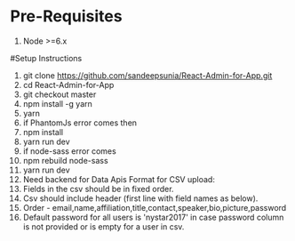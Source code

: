 # Pre-Requisites
1. Node >=6.x

#Setup Instructions

1. git clone https://github.com/sandeepsunia/React-Admin-for-App.git
2. cd React-Admin-for-App
3. git checkout master
4. npm install -g yarn
5. yarn
6. if PhantomJs error comes then
7. npm install
8. yarn run dev
9. if node-sass error comes
10. npm rebuild node-sass
11. yarn run dev
12. Need backend for Data Apis
Format for CSV upload:
1. Fields in the csv should be in fixed order.
2. Csv should include header (first line with field names as below).
3. Order - email,name,affiliation,title,contact,speaker,bio,picture,password
4. Default password for all users is 'nystar2017' in case password column is
   not provided or is empty for a user in csv.
